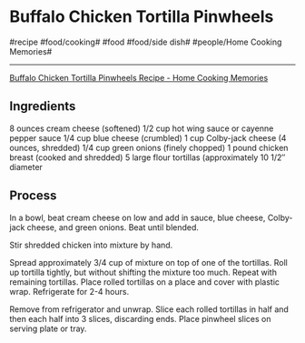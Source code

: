 # Buffalo Chicken Tortilla Pinwheels
#recipe #food/cooking# #food #food/side dish# #people/Home Cooking Memories#
- - - -
[Buffalo Chicken Tortilla Pinwheels Recipe - Home Cooking Memories](https://homecookingmemories.com/buffalo-chicken-tortilla-pinwheels/)

## Ingredients
8 ounces cream cheese (softened)
1/2 cup hot wing sauce or cayenne pepper sauce
1/4 cup blue cheese (crumbled)
1 cup Colby-jack cheese (4 ounces, shredded)
1/4 cup green onions (finely chopped)
1 pound chicken breast (cooked and shredded)
5 large flour tortillas (approximately 10 1/2″ diameter

## Process
In a bowl, beat cream cheese on low and add in sauce, blue cheese, Colby-jack cheese, and green onions. Beat until blended.

Stir shredded chicken into mixture by hand.

Spread approximately 3/4 cup of mixture on top of one of the tortillas. Roll up tortilla tightly, but without shifting the mixture too much. Repeat with remaining tortillas. Place rolled tortillas on a place and cover with plastic wrap. Refrigerate for 2-4 hours.

Remove from refrigerator and unwrap. Slice each rolled tortillas in half and then each half into 3 slices, discarding ends. Place pinwheel slices on serving plate or tray.
